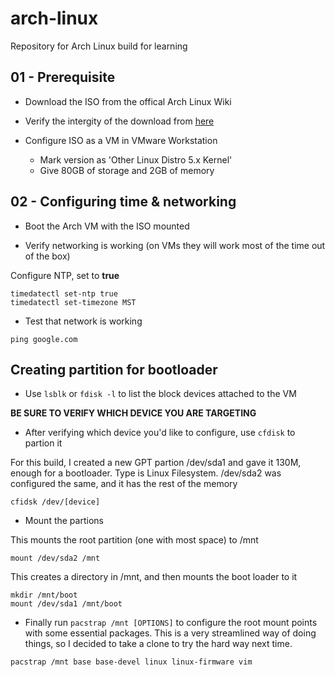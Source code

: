 # arch-linux
Repository for Arch Linux build for learning



## 01 - Prerequisite

- Download the ISO from the offical Arch Linux Wiki

- Verify the intergity of the download from [here](https://archlinux.org/download/)

- Configure ISO as a VM in VMware Workstation
    - Mark version as 'Other Linux Distro 5.x Kernel'
    - Give 80GB of storage and 2GB of memory


## 02 - Configuring time & networking
- Boot the Arch VM with the ISO mounted

- Verify networking is working (on VMs they will work most of the time out of the box)

Configure NTP, set to **true**

 ```shell
timedatectl set-ntp true
timedatectl set-timezone MST 
```

- Test that network is working

```shell
ping google.com
```

## Creating partition for bootloader

- Use `lsblk` or `fdisk -l` to list the block devices attached to the VM

**BE SURE TO VERIFY WHICH DEVICE YOU ARE TARGETING**

- After verifying which device you'd like to configure, use `cfdisk` to partion it

For this build, I created a new GPT partion /dev/sda1 and gave it 130M, enough for a bootloader. Type is Linux Filesystem. /dev/sda2 was configured the same, and it has the rest of the memory

```shell
cfidsk /dev/[device]
```

- Mount the partions

This mounts the root partition (one with most space) to /mnt
```shell
mount /dev/sda2 /mnt
```

This creates a directory in /mnt, and then mounts the boot loader to it
```shell
mkdir /mnt/boot
mount /dev/sda1 /mnt/boot
```

- Finally run `pacstrap /mnt [OPTIONS]` to configure the root mount points with some essential packages. This is a very streamlined way of doing things, so I decided to take a clone to try the hard way next time.

```shell
pacstrap /mnt base base-devel linux linux-firmware vim
```

    





